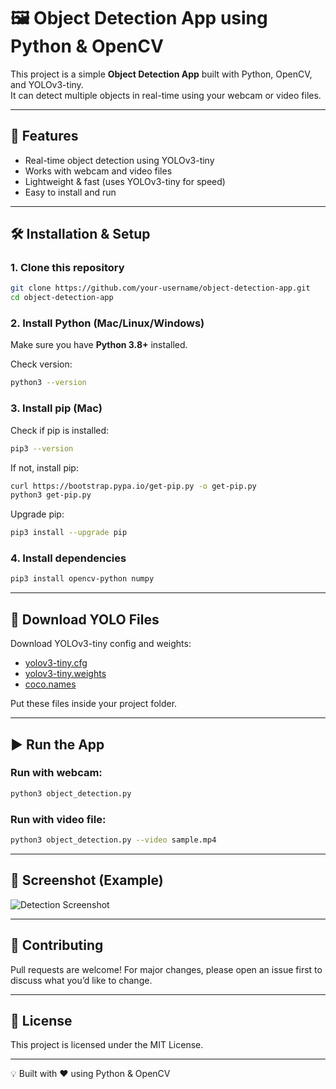 # 🖼️ Object Detection App using Python & OpenCV

This project is a simple **Object Detection App** built with Python, OpenCV, and YOLOv3-tiny.  
It can detect multiple objects in real-time using your webcam or video files.  

---

## 🚀 Features
- Real-time object detection using YOLOv3-tiny  
- Works with webcam and video files  
- Lightweight & fast (uses YOLOv3-tiny for speed)  
- Easy to install and run  

---

## 🛠️ Installation & Setup

### 1. Clone this repository  
```bash
git clone https://github.com/your-username/object-detection-app.git
cd object-detection-app
```

### 2. Install Python (Mac/Linux/Windows)  
Make sure you have **Python 3.8+** installed.  

Check version:
```bash
python3 --version
```

### 3. Install pip (Mac)  
Check if pip is installed:
```bash
pip3 --version
```

If not, install pip:  
```bash
curl https://bootstrap.pypa.io/get-pip.py -o get-pip.py
python3 get-pip.py
```

Upgrade pip:
```bash
pip3 install --upgrade pip
```

### 4. Install dependencies  
```bash
pip3 install opencv-python numpy
```

---

## 📂 Download YOLO Files  

Download YOLOv3-tiny config and weights:  

- [yolov3-tiny.cfg](https://github.com/pjreddie/darknet/blob/master/cfg/yolov3-tiny.cfg?raw=true)  
- [yolov3-tiny.weights](https://pjreddie.com/media/files/yolov3-tiny.weights)  
- [coco.names](https://github.com/pjreddie/darknet/blob/master/data/coco.names?raw=true)  

Put these files inside your project folder.

---

## ▶️ Run the App  

### Run with webcam:
```bash
python3 object_detection.py
```

### Run with video file:
```bash
python3 object_detection.py --video sample.mp4
```

---

## 📸 Screenshot (Example)

![Detection Screenshot](https://raw.githubusercontent.com/pjreddie/darknet/master/data/dog.jpg)

---

## 🤝 Contributing  
Pull requests are welcome! For major changes, please open an issue first to discuss what you’d like to change.

---

## 📜 License  
This project is licensed under the MIT License.  

---

💡 Built with ❤️ using Python & OpenCV
